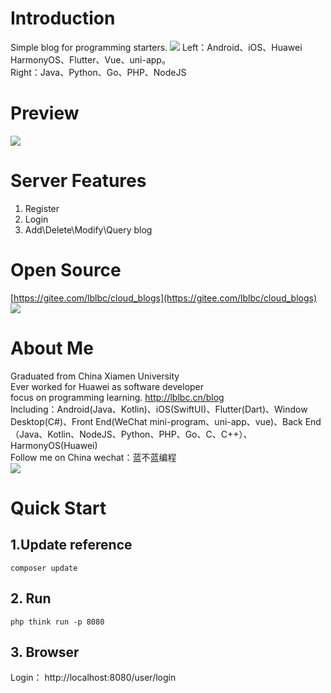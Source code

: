 # Introduction
Simple blog for programming starters.
![](https://img-blog.csdnimg.cn/faea1470ad3b4e8eba3b093d261d637d.png)
Left：Android、iOS、Huawei HarmonyOS、Flutter、Vue、uni-app。  
Right：Java、Python、Go、PHP、NodeJS


# Preview
![](https://img-blog.csdnimg.cn/7aa2d5becde24167b22714c9dfe62017.png)
# Server Features
 1. Register
 2. Login
 3. Add\Delete\Modify\Query blog

# Open Source
[https://gitee.com/lblbc/cloud_blogs](https://gitee.com/lblbc/cloud_blogs)
![](https://img-blog.csdnimg.cn/2f0b2bfe7c724d32bb3b3c938791c143.png)


# About Me
Graduated from China Xiamen University  
Ever worked for Huawei as software developer  
focus on programming learning. http://lblbc.cn/blog  
Including：Android(Java、Kotlin)、iOS(SwiftUI)、Flutter(Dart)、Window Desktop(C#)、Front End(WeChat mini-program、uni-app、vue)、Back End（Java、Kotlin、NodeJS、Python、PHP、Go、C、C++）、HarmonyOS(Huawei)  
Follow me on China wechat：蓝不蓝编程  
![](https://img-blog.csdnimg.cn/4c62bfb4cca540b1a26825f2b1a8af7e.png)

# Quick Start
## 1.Update reference
```
composer update
```

## 2. Run
```
php think run -p 8080
```
## 3. Browser
Login：
http://localhost:8080/user/login